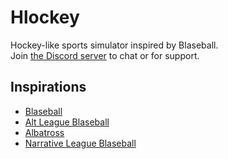 # Hlockey
Hockey-like sports simulator inspired by Blaseball.\
Join [the Discord server](https://discord.gg/hQMRZyexUB) to chat or for support.

## Inspirations
* [Blaseball](https://blaseball.com)
* [Alt League Blaseball](https://github.com/themixedmaster/alt-league-blaseball)
* [Albatross](https://github.com/qt-dork/albatross)
* [Narrative League Blaseball](https://blaseball.fomalhautx.com)
